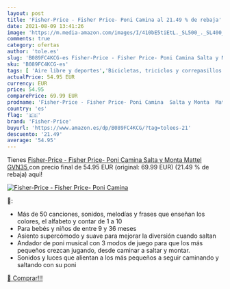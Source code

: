 ```yaml
---
layout: post
title: 'Fisher-Price - Fisher Price- Poni Camina al 21.49 % de rebaja'
date: 2021-08-09 13:41:26
image: 'https://m.media-amazon.com/images/I/410bE5tiEtL._SL500_._SL400_.jpg'
comments: true
category: ofertas
author: 'tole.es'
slug: 'B089FC4KCG-es Fisher-Price - Fisher Price- Poni Camina Salta y Monta...'
sku: 'B089FC4KCG-es'
tags: [ 'Aire libre y deportes','Bicicletas, triciclos y correpasillos','Juguetes','Juguetes y juegos','fisher-price', ]
actualPrice: 54.95 EUR
currency: EUR
price: 54.95
comparePrice: 69.99 EUR
prodname: 'Fisher-Price - Fisher Price- Poni Camina  Salta y Monta  Mattel GVN35 '
country: 'es'
flag: '🇪🇸'
brand: 'Fisher-Price'
buyurl: 'https://www.amazon.es/dp/B089FC4KCG/?tag=tolees-21'
descuento: '21.49'
average: '54.95'
---
```


Tienes [Fisher-Price - Fisher Price- Poni Camina  Salta y Monta  Mattel GVN35 ](https://www.amazon.es/dp/B089FC4KCG/?tag=tolees-21) con precio final de  54.95 EUR (original: 69.99 EUR) (21.49 %  de rebaja) aqui!

[![Fisher-Price - Fisher Price- Poni Camina](https://m.media-amazon.com/images/I/410bE5tiEtL._SL500_._SL400_.jpg)](https://www.amazon.es/dp/B089FC4KCG/?tag=tolees-21)

🔎:

- Más de 50 canciones, sonidos, melodías y frases que enseñan los colores, el alfabeto y contar de 1 a 10
- Para bebés y niños de entre 9 y 36 meses
- Asiento supercómodo y suave para mejorar la diversión cuando saltan
- Andador de poni musical con 3 modos de juego para que los más pequeños crezcan jugando, desde caminar a saltar y montar.
- Sonidos y luces que alientan a los más pequeños a seguir caminando y saltando con su poni

[🛒 Comprar!!!](https://www.amazon.es/dp/B089FC4KCG/?tag=tolees-21)

